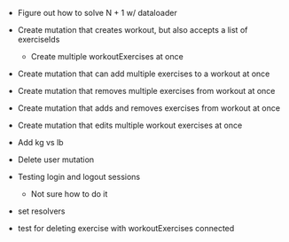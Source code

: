 - Figure out how to solve N + 1 w/ dataloader

- Create mutation that creates workout, but also accepts a list of exerciseIds
  - Create multiple workoutExercises at once

- Create mutation that can add multiple exercises to a workout at once
- Create mutation that removes multiple exercises from workout at once
- Create mutation that adds and removes exercises from workout at once

- Create mutation that edits multiple workout exercises at once

- Add kg vs lb

- Delete user mutation

- Testing login and logout sessions
  - Not sure how to do it

- set resolvers

- test for deleting exercise with workoutExercises connected